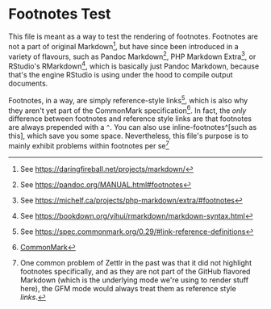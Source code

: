 # Footnotes Test

This file is meant as a way to test the rendering of footnotes. Footnotes are not a part of original Markdown[^1], but have since been introduced in a variety of flavours, such as Pandoc Markdown[^2], PHP Markdown Extra[^3], or RStudio's RMarkdown[^4], which is basically just Pandoc Markdown, because that's the engine RStudio is using under the hood to compile output documents.

Footnotes, in a way, are simply reference-style links[^5], which is also why they aren't yet part of the CommonMark specification[^6]. In fact, the _only_ difference between footnotes and reference style links are that footnotes are always prepended with a `^`. You can also use inline-footnotes^[such as this], which save you some space. Nevertheless, this file's purpose is to mainly exhibit problems within footnotes per se[^7]

[^1]: See https://daringfireball.net/projects/markdown/
[^2]: See https://pandoc.org/MANUAL.html#footnotes
[^3]: See https://michelf.ca/projects/php-markdown/extra/#footnotes
[^4]: See https://bookdown.org/yihui/rmarkdown/markdown-syntax.html
[^5]: See https://spec.commonmark.org/0.29/#link-reference-definitions
[^6]: [CommonMark](https://commonmark.org/)
[^7]: One common problem of Zettlr in the past was that it did not highlight footnotes specifically, and as they are not part of the GitHub flavored Markdown (which is the underlying mode we're using to render stuff here), the GFM mode would always treat them as reference style _links_.
